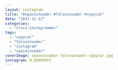 ```yaml
---
layout: instagram
title: "#spaceinvader #falseinvader #copycat"
date: "2015-11-12"
categories: 
  - "trucs-instagrammes"
tags: 
  - "copycat"
  - "falseinvader"
  - "instagram"
  - "spaceinvader"
coverImage: spaceinvader-falseinvader-copycar.jpg
instagram: 9_D68VSmY1
---
```

